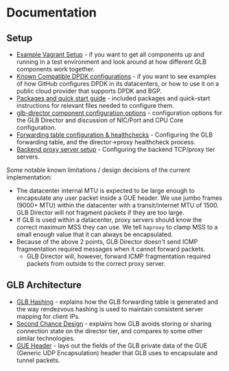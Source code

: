 # Documentation

## Setup

 * [Example Vagrant Setup](./setup/example-setup-vagrant.md) - if you want to get all components up and running in a test environment and look around at how different GLB components work together.
 * [Known Compatible DPDK configurations](./setup/known-compatible-dpdk.md) - if you want to see examples of how GitHub configures DPDK in its datacenters, or how to use it on a public cloud provider that supports DPDK and BGP.
 * [Packages and quick start guide](./setup/packages-quick-start.md) - included packages and quick-start instructions for relevant files needed to configure them.
 * [glb-director component configuration options](./setup/glb-director-configuration.md) - configuration options for the GLB Director and discussion of NIC/Port and CPU Core configuration.
 * [Forwarding table configuration & healthchecks](./setup/forwarding-table-config.md) - Configuring the GLB forwarding table, and the director->proxy healthcheck process.
 * [Backend proxy server setup](./setup/backend-proxy-setup.md) - Configuring the backend TCP/proxy tier servers.

Some notable known limitations / design decisions of the current implementation:
 * The datacenter internal MTU is expected to be large enough to encapsulate any user packet inside a GUE header. We use jumbo frames (9000+ MTU) within the datacenter with a transit/internet MTU of 1500. GLB Director will not fragment packets if they are too large.
 * If GLB is used within a datacenter, proxy servers should know the correct maximum MSS they can use. We tell `haproxy` to clamp MSS to a small enough value that it can always be encapsulated.
 * Because of the above 2 points, GLB Director doesn't send ICMP fragmentation required messages when it cannot forward packets.
   * GLB Director will, however, forward ICMP fragmentation required packets from outside to the correct proxy server.

## GLB Architecture

 * [GLB Hashing](./development/glb-hashing.md) - explains how the GLB forwarding table is generated and the way rendezvous hashing is used to maintain consistent server mapping for client IPs.
 * [Second Chance Design](./development/second-chance-design.md) - explains how GLB avoids storing or sharing connection state on the director tier, and compares to some other similar technologies.
 * [GUE Header](./development/gue-header.md) - lays out the fields of the GLB private data of the GUE (Generic UDP Encapsulation) header that GLB uses to encapsulate and tunnel packets.
